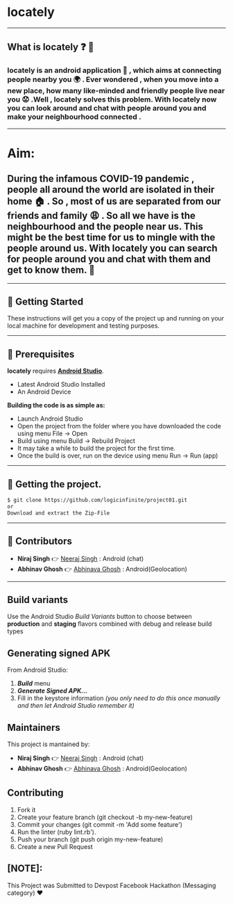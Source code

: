 # locately

  ---

## What is locately :question:  :iphone:

###  **locately** is an android application  :iphone: , which aims at connecting people nearby you :earth_africa: . Ever wondered , when you move into a new place, how many like-minded and friendly people live near you  :worried: .Well , locately solves this problem. With **locately**  now you can  look around and chat with people around you and make your neighbourhood connected . 

 ---

# Aim:

## During the infamous COVID-19 pandemic , people all around the world are isolated in their home :house: . So , most of us are separated from our friends and family :weary: . So all we have is the neighbourhood and the people near us. This might be the best time for us to mingle with the people  around us. With **locately** you can search for people around you and chat with them and get to know them. :tada:


  ---



## :dart: Getting Started
These instructions will get you a copy of the project up and running on your local machine for development and testing purposes.

 ---

##  :dart: Prerequisites

**locately** requires  [**Android Studio**](https://developer.android.com/studio).

 * Latest Android Studio Installed
 * An Android Device
 
 **Building the code is as simple as:**

 * Launch Android Studio
 * Open the project from the folder where you have downloaded the code using menu File -> Open
 * Build using menu Build -> Rebuild Project
 * It may take a while to build the project for the first time.
 * Once the build is over, run on the device using menu Run -> Run (app)
 
 ---

## :dart: Getting the project.

```sh
$ git clone https://github.com/logicinfinite/project01.git
or 
Download and extract the Zip-File
```
 ---

## :dart:  Contributors

-   **Niraj Singh**  :point_right: [Neeraj Singh](https://github.com/karma9874) : Android (chat)
-   **Abhinav Ghosh**  :point_right: [Abhinava Ghosh](https://github.com/logicinfinite) : Android(Geolocation)

  ---

## Build variants
Use the Android Studio *Build Variants* button to choose between **production** and **staging** flavors combined with debug and release build types


## Generating signed APK
From Android Studio:
1. ***Build*** menu
2. ***Generate Signed APK...***
3. Fill in the keystore information *(you only need to do this once manually and then let Android Studio remember it)*

## Maintainers
This project is mantained by:
-   **Niraj Singh**  :point_right: [Neeraj Singh](https://github.com/karma9874) : Android (chat)
-   **Abhinav Ghosh**  :point_right: [Abhinava Ghosh](https://github.com/logicinfinite) : Android(Geolocation)


## Contributing

1. Fork it
2. Create your feature branch (git checkout -b my-new-feature)
3. Commit your changes (git commit -m 'Add some feature')
4. Run the linter (ruby lint.rb').
5. Push your branch (git push origin my-new-feature)
6. Create a new Pull Request

 ## [NOTE]:

This Project was Submitted  to Devpost Facebook Hackathon (Messaging category) :heart:

